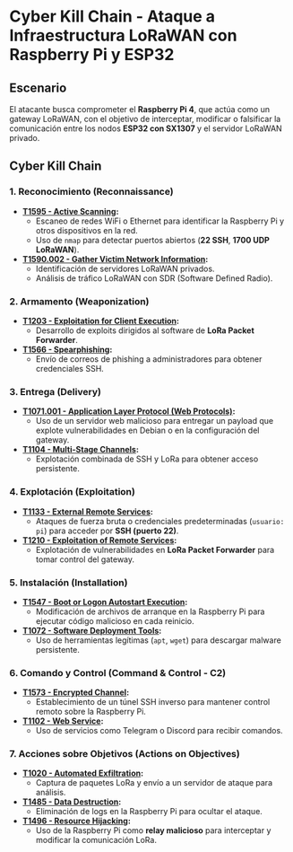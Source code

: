 # Cyber Kill Chain - Ataque a Infraestructura LoRaWAN con Raspberry Pi y ESP32

## Escenario  
El atacante busca comprometer el **Raspberry Pi 4**, que actúa como un gateway LoRaWAN, con el objetivo de interceptar, modificar o falsificar la comunicación entre los nodos **ESP32 con SX1307** y el servidor LoRaWAN privado.

## Cyber Kill Chain  

### 1. Reconocimiento (Reconnaissance)  
- **[T1595 - Active Scanning](https://attack.mitre.org/techniques/T1595/):**  
  - Escaneo de redes WiFi o Ethernet para identificar la Raspberry Pi y otros dispositivos en la red.  
  - Uso de `nmap` para detectar puertos abiertos (**22 SSH**, **1700 UDP LoRaWAN**).  
- **[T1590.002 - Gather Victim Network Information](https://attack.mitre.org/techniques/T1590/002/):**  
  - Identificación de servidores LoRaWAN privados.  
  - Análisis de tráfico LoRaWAN con SDR (Software Defined Radio).  

### 2. Armamento (Weaponization)  
- **[T1203 - Exploitation for Client Execution](https://attack.mitre.org/techniques/T1203/):**  
  - Desarrollo de exploits dirigidos al software de **LoRa Packet Forwarder**.  
- **[T1566 - Spearphishing](https://attack.mitre.org/techniques/T1566/):**  
  - Envío de correos de phishing a administradores para obtener credenciales SSH.  

### 3. Entrega (Delivery)  
- **[T1071.001 - Application Layer Protocol (Web Protocols)](https://attack.mitre.org/techniques/T1071/001/):**  
  - Uso de un servidor web malicioso para entregar un payload que explote vulnerabilidades en Debian o en la configuración del gateway.  
- **[T1104 - Multi-Stage Channels](https://attack.mitre.org/techniques/T1104/):**  
  - Explotación combinada de SSH y LoRa para obtener acceso persistente.  

### 4. Explotación (Exploitation)  
- **[T1133 - External Remote Services](https://attack.mitre.org/techniques/T1133/):**  
  - Ataques de fuerza bruta o credenciales predeterminadas (`usuario: pi`) para acceder por **SSH (puerto 22)**.  
- **[T1210 - Exploitation of Remote Services](https://attack.mitre.org/techniques/T1210/):**  
  - Explotación de vulnerabilidades en **LoRa Packet Forwarder** para tomar control del gateway.  

### 5. Instalación (Installation)  
- **[T1547 - Boot or Logon Autostart Execution](https://attack.mitre.org/techniques/T1547/):**  
  - Modificación de archivos de arranque en la Raspberry Pi para ejecutar código malicioso en cada reinicio.  
- **[T1072 - Software Deployment Tools](https://attack.mitre.org/techniques/T1072/):**  
  - Uso de herramientas legítimas (`apt`, `wget`) para descargar malware persistente.  

### 6. Comando y Control (Command & Control - C2)  
- **[T1573 - Encrypted Channel](https://attack.mitre.org/techniques/T1573/):**  
  - Establecimiento de un túnel SSH inverso para mantener control remoto sobre la Raspberry Pi.  
- **[T1102 - Web Service](https://attack.mitre.org/techniques/T1102/):**  
  - Uso de servicios como Telegram o Discord para recibir comandos.  

### 7. Acciones sobre Objetivos (Actions on Objectives)  
- **[T1020 - Automated Exfiltration](https://attack.mitre.org/techniques/T1020/):**  
  - Captura de paquetes LoRa y envío a un servidor de ataque para análisis.  
- **[T1485 - Data Destruction](https://attack.mitre.org/techniques/T1485/):**  
  - Eliminación de logs en la Raspberry Pi para ocultar el ataque.  
- **[T1496 - Resource Hijacking](https://attack.mitre.org/techniques/T1496/):**  
  - Uso de la Raspberry Pi como **relay malicioso** para interceptar y modificar la comunicación LoRa.
